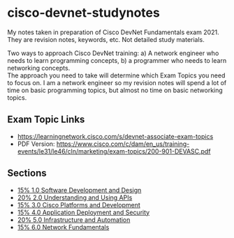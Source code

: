 # cisco-devnet-studynotes
My notes taken in preparation of Cisco DevNet Fundamentals exam 2021.    
They are revision notes, keywords, etc. Not detailed study materials.    

Two ways to approach Cisco DevNet training: a) A network engineer who needs to learn programming concepts, b) a programmer who needs to learn networking concepts.  
The approach you need to take will determine which Exam Topics you need to focus on. I am a network engineer so my revision notes will spend a lot of time on basic programming topics, but almost no time on basic networking topics.  


## Exam Topic Links
* https://learningnetwork.cisco.com/s/devnet-associate-exam-topics
* PDF Version: https://www.cisco.com/c/dam/en_us/training-events/le31/le46/cln/marketing/exam-topics/200-901-DEVASC.pdf

## Sections
* [15% 1.0 Software Development and Design](/1.0/Section1.md)
* [20% 2.0 Understanding and Using APIs](/2.0/Section2.md)
* [15% 3.0 Cisco Platforms and Development](/3.0/Section3.md)
* [15% 4.0 Application Deployment and Security](/4.0/Section4.md)
* [20% 5.0 Infrastructure and Automation](/5.0/Section5.md)
* [15% 6.0 Network Fundamentals](/6.0/Section6.md)




